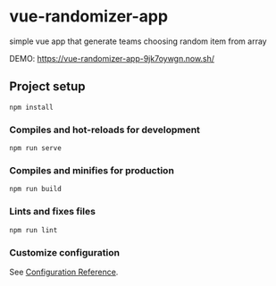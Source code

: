 # vue-randomizer-app

simple vue app that generate teams choosing random item from array

DEMO: https://vue-randomizer-app-9jk7oywgn.now.sh/


## Project setup
```
npm install
```

### Compiles and hot-reloads for development
```
npm run serve
```

### Compiles and minifies for production
```
npm run build
```

### Lints and fixes files
```
npm run lint
```

### Customize configuration
See [Configuration Reference](https://cli.vuejs.org/config/).
